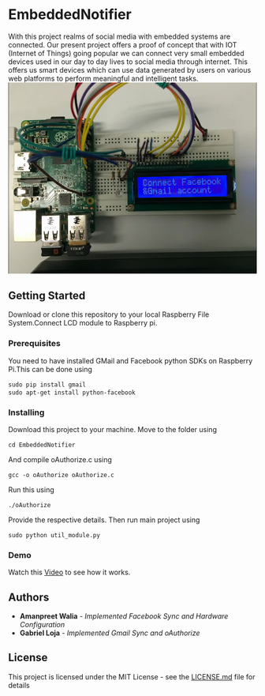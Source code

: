 # EmbeddedNotifier
With this project realms of social media with embedded systems are connected. Our present project offers a proof of concept that with IOT (Internet of Things) going popular we can connect very small embedded devices used in our day to day lives to social media through internet. This offers us smart devices which can use data generated by users on various web platforms to perform meaningful and intelligent tasks.
![Alt text](EmbeddedNotifier.png?raw=true "Project")
## Getting Started
Download or clone this repository to your local Raspberry File System.Connect LCD module to Raspberry pi.

### Prerequisites

You need to have installed GMail and Facebook python SDKs on Raspberry Pi.This can be done using
```
sudo pip install gmail
sudo apt-get install python-facebook 
```

### Installing
Download this project to your machine.
Move to the folder using
```
cd EmbeddedNotifier
```
And compile oAuthorize.c using
```
gcc -o oAuthorize oAuthorize.c
```
Run this using 
```
./oAuthorize
```
Provide the respective details.
Then run main project using 
```
sudo python util_module.py
```
### Demo
Watch this [Video](Demo.mkv) to see how it works.

## Authors

* **Amanpreet Walia** - *Implemented Facebook Sync and Hardware Configuration* 
* **Gabriel Loja** - *Implemented Gmail Sync and oAuthorize* 

## License

This project is licensed under the MIT License - see the [LICENSE.md](LICENSE.md) file for details
